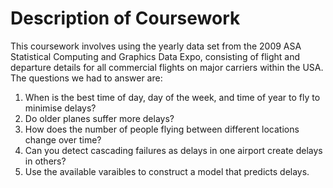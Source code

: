 # Description of Coursework
This coursework involves using the yearly data set from the 2009 ASA Statistical Computing and Graphics Data Expo, consisting of flight and departure details for all commercial flights on major carriers within the USA.
The questions we had to answer are:

1. When is the best time of day, day of the week, and time of year to fly to minimise delays?
2. Do older planes suffer more delays?
3. How does the number of people flying between different locations change over time?
4. Can you detect cascading failures as delays in one airport create delays in others?
5. Use the available varaibles to construct a model that predicts delays.


